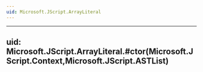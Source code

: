 ```yaml
---
uid: Microsoft.JScript.ArrayLiteral
---
```


---
uid: Microsoft.JScript.ArrayLiteral.#ctor(Microsoft.JScript.Context,Microsoft.JScript.ASTList)
---
